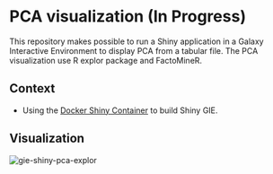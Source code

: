 <!--[![Docker Repository on Quay](https://quay.io/repository/workflow4metabolomics/gie-shiny-chromato/status "Docker Repository on Quay")](https://quay.io/repository/workflow4metabolomics/gie-shiny-chromato)-->

# PCA visualization (In Progress)

This repository makes possible to run a Shiny application in a Galaxy Interactive Environment to display PCA from a tabular file. The PCA visualization use R explor package and FactoMineR.

## Context

* Using the [Docker Shiny Container](https://github.com/workflow4metabolomics/gie-shiny) to build Shiny GIE.

## Visualization

![gie-shiny-pca-explor](https://github.com/workflow4metabolomics/gie-shiny-pca/blob/master/static/images/gie-shiny-pca-explor.png)
